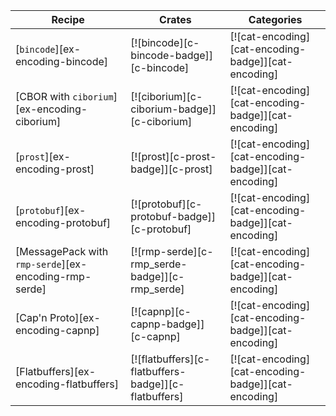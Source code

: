 | Recipe | Crates | Categories |
|--------|--------|------------|
| [`bincode`][ex-encoding-bincode] | [![bincode][c-bincode-badge]][c-bincode] | [![cat-encoding][cat-encoding-badge]][cat-encoding] |
| [CBOR with `ciborium`][ex-encoding-ciborium]| [![ciborium][c-ciborium-badge]][c-ciborium] | [![cat-encoding][cat-encoding-badge]][cat-encoding] |
| [`prost`][ex-encoding-prost] | [![prost][c-prost-badge]][c-prost] | [![cat-encoding][cat-encoding-badge]][cat-encoding] |
| [`protobuf`][ex-encoding-protobuf] | [![protobuf][c-protobuf-badge]][c-protobuf] | [![cat-encoding][cat-encoding-badge]][cat-encoding] |
| [MessagePack with `rmp-serde`][ex-encoding-rmp-serde] | [![rmp-serde][c-rmp_serde-badge]][c-rmp_serde] | [![cat-encoding][cat-encoding-badge]][cat-encoding] |
| [Cap'n Proto][ex-encoding-capnp] | [![capnp][c-capnp-badge]][c-capnp] | [![cat-encoding][cat-encoding-badge]][cat-encoding] |
| [Flatbuffers][ex-encoding-flatbuffers] | [![flatbuffers][c-flatbuffers-badge]][c-flatbuffers] | [![cat-encoding][cat-encoding-badge]][cat-encoding] |
